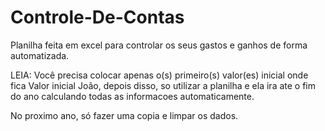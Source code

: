 # Controle-De-Contas
Planilha feita em excel para controlar os seus gastos e ganhos de forma automatizada. 

LEIA: Você precisa colocar apenas o(s) primeiro(s) valor(es) inicial onde fica Valor inicial João, depois disso, so utilizar a planilha e ela ira ate o fim do ano
calculando todas as informacoes automaticamente. 

No proximo ano, só fazer uma copia e limpar os dados.
